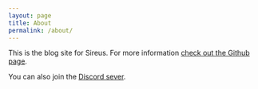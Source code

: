 ```yaml
---
layout: page
title: About
permalink: /about/
---
```


This is the blog site for Sireus.  For more information [check out the Github page](https://github.com/ghowland/sireus).

You can also join the [Discord sever](https://discord.gg/VTVXrXJWxk).